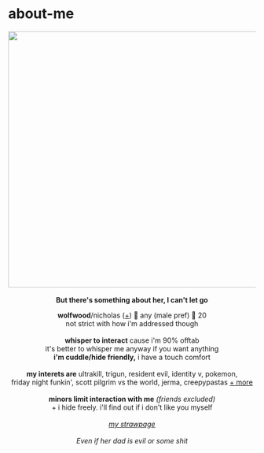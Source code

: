 # about-me
<p align="center">
  <img src="https://media.discordapp.net/attachments/1023514526181756989/1188385238360002610/image.png?ex=659a54ff&is=6587dfff&hm=19715b22c25956aefcca186015c38267384431c15392cf4227a9bbb7b5219a44&=&format=webp&quality=lossless&width=1329&height=671" width="520px">
  <br><br><b>But there's something about her, I can't let go</b>
  </p>
<p align="center">
  <b>wolfwood</b>/nicholas (<a href="https://en.pronouns.page/@vashwood-">+</a>) 🎤 any (male pref) 🎤 20
  <br>not strict with how i'm addressed though
  <br><br>
<b>whisper to interact</b> cause i'm 90% offtab
<br>it's better to whisper me anyway if you want anything
<br><b>i'm cuddle/hide friendly,</b> i have a touch comfort
<br><br>
<b>my interets are</b>
ultrakill, trigun, resident evil, identity v, pokemon,
<br>friday night funkin', scott pilgrim vs the world, jerma, creepypastas <a href="https://sntry.cc/picoschoolx">+ more</a>
<br><br><b>minors limit interaction with me</b> <i>(friends excluded)</i>
<br>+ i hide freely. i'll find out if i don't like you myself
<br><br><i><a href="https://mindflayer.straw.page">my strawpage</a></i>
<br>
<br><i>Even if her dad is evil or some shit</i>
</p>

